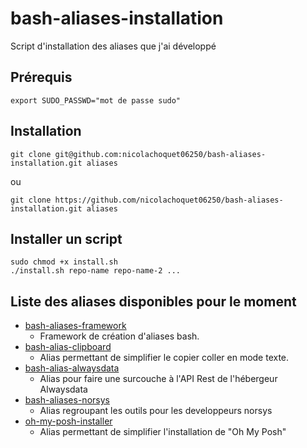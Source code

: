 # bash-aliases-installation
Script d'installation des aliases que j'ai développé

## Prérequis

```shell
export SUDO_PASSWD="mot de passe sudo"
```

## Installation

```shell
git clone git@github.com:nicolachoquet06250/bash-aliases-installation.git aliases
```
ou
```shell
git clone https://github.com/nicolachoquet06250/bash-aliases-installation.git aliases
```

## Installer un script
```shell
sudo chmod +x install.sh
./install.sh repo-name repo-name-2 ...
```

## Liste des aliases disponibles pour le moment

- [bash-aliases-framework](https://github.com/nicolachoquet06250/bash-aliases-framework)
  - Framework de création d'aliases bash.
- [bash-alias-clipboard](https://github.com/nicolachoquet06250/bash-alias-clipboard)
  - Alias permettant de simplifier le copier coller en mode texte.
- [bash-alias-alwaysdata](https://github.com/nicolachoquet06250/bash-alias-alwaysdata)
  - Alias pour faire une surcouche à l'API Rest de l'hébergeur Alwaysdata
- [bash-aliases-norsys](https://github.com/nicolachoquet06250/bash-aliases-norsys)
  - Alias regroupant les outils pour les developpeurs norsys
- [oh-my-posh-installer](https://github.com/nicolachoquet06250/oh-my-posh-installer)
  - Alias permettant de simplifier l'installation de "Oh My Posh"